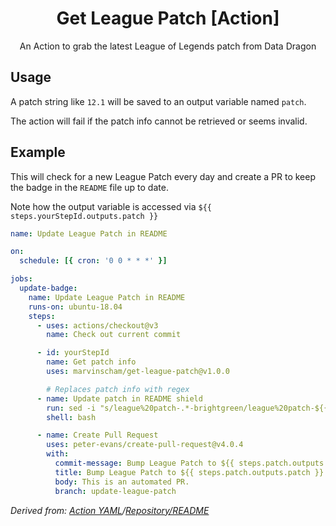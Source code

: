 <h1 align="center">Get League Patch [Action]</h1>
<div align="center">
    An Action to grab the latest League of Legends patch from Data Dragon
</div>

## Usage

A patch string like `12.1` will be saved to an output variable named `patch`.

The action will fail if the patch info cannot be retrieved or seems invalid.

## Example

This will check for a new League Patch every day and create a PR to keep the badge in the `README` file up to date.

Note how the output variable is accessed via `${{ steps.yourStepId.outputs.patch }}`

```yaml
name: Update League Patch in README

on:
  schedule: [{ cron: '0 0 * * *' }]

jobs:
  update-badge:
    name: Update League Patch in README
    runs-on: ubuntu-18.04
    steps:
      - uses: actions/checkout@v3
        name: Check out current commit

      - id: yourStepId
        name: Get patch info
        uses: marvinscham/get-league-patch@v1.0.0

        # Replaces patch info with regex
      - name: Update patch in README shield
        run: sed -i "s/league%20patch-.*-brightgreen/league%20patch-${{ steps.yourStepId.outputs.patch }}-brightgreen/g" README.md
        shell: bash

      - name: Create Pull Request
        uses: peter-evans/create-pull-request@v4.0.4
        with:
          commit-message: Bump League Patch to ${{ steps.patch.outputs.patch }}
          title: Bump League Patch to ${{ steps.patch.outputs.patch }}
          body: This is an automated PR.
          branch: update-league-patch
```

_Derived from: [Action YAML](https://github.com/marvinscham/disenchanter/blob/main/.github/workflows/league-patch.yml)/[Repository/README](https://github.com/marvinscham/disenchanter)_
